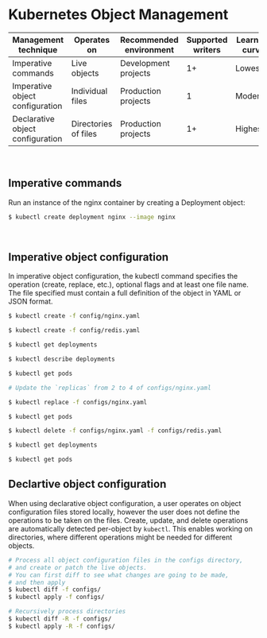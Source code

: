 # **Kubernetes Object Management**

|Management technique               |Operates on            |Recommended environment    |Supported writers  |Learning curve |
|-----------------------------------|-----------------------|---------------------------|-------------------|---------------|
|Imperative commands                |Live objects           |Development projects       |1+                 |Lowest         |
|Imperative object configuration    |Individual files       |Production projects        |1                  |Moderate       |
|Declarative object configuration   |Directories of files   |Production projects        |1+                 |Highest        |

<br>

## Imperative commands
Run an instance of the nginx container by creating a Deployment object:
```bash
$ kubectl create deployment nginx --image nginx
```

<br>

## Imperative object configuration
In imperative object configuration, the kubectl command specifies the operation (create, replace, etc.), optional flags and at least one file name. The file specified must contain a full definition of the object in YAML or JSON format.
```bash
$ kubectl create -f config/nginx.yaml

$ kubectl create -f config/redis.yaml

$ kubectl get deployments

$ kubectl describe deployments

$ kubectl get pods

# Update the `replicas` from 2 to 4 of configs/nginx.yaml 

$ kubectl replace -f configs/nginx.yaml

$ kubectl get pods

$ kubectl delete -f configs/nginx.yaml -f configs/redis.yaml

$ kubectl get deployments

$ kubectl get pods
```

## Declartive object configuration
When using declarative object configuration, a user operates on object configuration files stored locally, however the user does not define the operations to be taken on the files. Create, update, and delete operations are automatically detected per-object by `kubectl`. This enables working on directories, where different operations might be needed for different objects.

```bash
# Process all object configuration files in the configs directory, 
# and create or patch the live objects. 
# You can first diff to see what changes are going to be made, 
# and then apply
$ kubectl diff -f configs/
$ kubectl apply -f configs/

# Recursively process directories
$ kubectl diff -R -f configs/
$ kubectl apply -R -f configs/
```